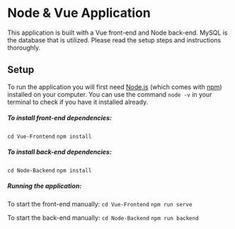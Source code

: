# Node & Vue Application

This application is built with a Vue front-end and Node back-end.
MySQL is the database that is utilized.
Please read the setup steps and instructions thoroughly.

## Setup

To run the application you will first need [Node.js](https://nodejs.org/en/download/) (which comes with [npm](http://npmjs.com)) installed on your computer. You can use the command `node -v` in your terminal to check if you have it installed already.

##### To install front-end dependencies:

`cd Vue-Frontend`
`npm install`

##### To install back-end dependencies:

`cd Node-Backend`
`npm install`

##### Running the application:

To start the front-end manually:
`cd Vue-Frontend`
`npm run serve`

To start the back-end manually:
`cd Node-Backend`
`npm run backend`